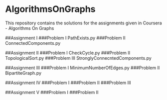 # AlgorithmsOnGraphs
This repository contains the solutions for the assignments given in Coursera - Algorithms On Graphs

##Assignment I
###Problem I 
 PathExists.py
###Problem II
 ConnectedComponents.py

##Assignment II
###Problem I
 CheckCycle.py
###Problem II
 TopologicalSort.py
###Problem III
 StronglyConnecntedComponents.py

##Assignment III
###Problem I
 MinimumNumberOfEdges.py
###Problem II
 BipartiteGraph.py

##Assignment IV
###Problem I
###Problem II
###Problem III

##Assignment V
###Problem I
###Problem II

